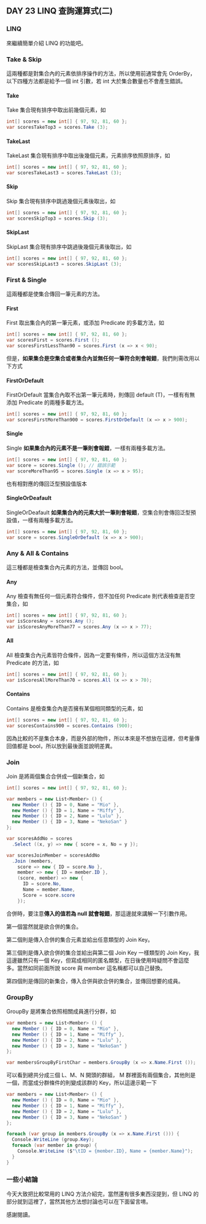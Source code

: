## DAY 23 LINQ 查詢運算式(二)

### LINQ

來繼續簡單介紹 LINQ 的功能吧。

### Take & Skip

這兩種都是對集合內的元素依排序操作的方法，所以使用前通常會先 OrderBy，以下四種方法都是給予一個 int 引數，若 int 大於集合數量也不會產生錯誤。

#### Take

Take 集合現有排序中取出前幾個元素，如

```csharp
int[] scores = new int[] { 97, 92, 81, 60 };
var scoresTakeTop3 = scores.Take (3);
```

#### TakeLast

TakeLast 集合現有排序中取出後幾個元素，元素排序依照原排序，如

```csharp
int[] scores = new int[] { 97, 92, 81, 60 };
var scoresTakeLast3 = scores.TakeLast (3);
```

#### Skip

Skip 集合現有排序中跳過幾個元素後取出，如

```csharp
int[] scores = new int[] { 97, 92, 81, 60 };
var scoresSkipTop3 = scores.Skip (3);
```

#### SkipLast

SkipLast 集合現有排序中跳過後幾個元素後取出，如

```csharp
int[] scores = new int[] { 97, 92, 81, 60 };
var scoresSkipLast3 = scores.SkipLast (3);
```

### First & Single

這兩種都是使集合傳回一筆元素的方法。

#### First

First 取出集合內的第一筆元素，或添加 Predicate 的多載方法，如

```csharp
int[] scores = new int[] { 97, 92, 81, 60 };
var scoresFirst = scores.First ();
var scoresFirstLessThan90 = scores.First (x => x < 90);
```

但是，**如果集合是空集合或者集合內並無任何一筆符合則會報錯**，我們則需改用以下方式

####  FirstOrDefault

FirstOrDefault 當集合內取不出第一筆元素時，則傳回 default (T)，一樣有有無添加 Predicate 的兩種多載方法。

```csharp
int[] scores = new int[] { 97, 92, 81, 60 };
var scoresFirstMoreThan900 = scores.FirstOrDefault (x => x > 900);
```

#### Single

Single **如果集合內的元素不是一筆則會報錯**，一樣有兩種多載方法。

```csharp
int[] scores = new int[] { 97, 92, 81, 60 };
var score = scores.Single (); // 錯誤示範
var scoreMoreThan95 = scores.Single (x => x > 95);
```

也有相對應的傳回泛型預設值版本

#### SingleOrDeafault

SingleOrDeafault **如果集合內的元素大於一筆則會報錯**，空集合則會傳回泛型預設值，一樣有兩種多載方法。

```csharp
int[] scores = new int[] { 97, 92, 81, 60 };
var score = scores.SingleOrDefault (x => x > 900);
```

### Any & All & Contains

這三種都是檢查集合內元素的方法，並傳回 bool。

#### Any

Any 檢查有無任何一個元素符合條件，但不加任何 Predicate 則代表檢查是否空集合，如

```csharp
int[] scores = new int[] { 97, 92, 81, 60 };
var isScoresAny = scores.Any ();
var isScoresAnyMoreThan77 = scores.Any (x => x > 77);
```

#### All

All 檢查集合內元素皆符合條件，因為一定要有條件，所以這個方法沒有無 Predicate 的方法，如

```csharp
int[] scores = new int[] { 97, 92, 81, 60 };
var isScoresAllMoreThan70 = scores.All (x => x > 70);
```

#### Contains

Contains 是檢查集合內是否擁有某個相同類型的元素，如

```csharp
int[] scores = new int[] { 97, 92, 81, 60 };
var scoresContains900 = scores.Contains (900);
```

因為比較的不是集合本身，而是外部的物件，所以本來是不想放在這裡，但考量傳回值都是 bool，所以放到最後面並說明差異。

### Join

Join 是將兩個集合合併成一個新集合，如

```csharp
int[] scores = new int[] { 97, 92, 81, 60 };

var members = new List<Member> () {
  new Member () { ID = 0, Name = "Mio" },
  new Member () { ID = 1, Name = "Miffy" },
  new Member () { ID = 2, Name = "Lulu" },
  new Member () { ID = 3, Name = "NekoSan" }
};

var scoresAddNo = scores
  .Select ((x, y) => new { score = x, No = y });

var scoresJoinMember = scoresAddNo
  .Join (members,
    score => new { ID = score.No },
    member => new { ID = member.ID },
    (score, member) => new {
      ID = score.No,
      Name = member.Name,
      Score = score.score
    });
```

合併時，要注意**傳入的值若為 null 就會報錯**，那這邊就來講解一下引數作用。

第一個當然就是欲合併的集合。

第二個則是傳入合併的集合元素並給出任意類型的 Join Key。

第三個則是傳入欲合併的集合並給出與第二個 Join Key 一樣類型的 Join Key，我這邊雖然只有一個 Key，但寫成相同的匿名類型，在日後使用時疑問不會這麼多。當然如同前面所說 score 與 member 這名稱都可以自己替換。

第四個則是傳回的新集合，傳入合併與欲合併的集合，並傳回想要的成員。

### GroupBy

GroupBy 是將集合依照相關成員進行分群，如

```csharp
var members = new List<Member> () {
  new Member () { ID = 0, Name = "Mio" },
  new Member () { ID = 1, Name = "Miffy" },
  new Member () { ID = 2, Name = "Lulu" },
  new Member () { ID = 3, Name = "NekoSan" }
};

var membersGroupByFirstChar = members.GroupBy (x => x.Name.First ());
```

可以看到總共分成三個 L、M、N 開頭的群組， M 群裡面有兩個集合，其他則是一個，而當成分群條件的則變成該群的 Key，所以這邊示範一下

```csharp
var members = new List<Member> () {
  new Member () { ID = 0, Name = "Mio" },
  new Member () { ID = 1, Name = "Miffy" },
  new Member () { ID = 2, Name = "Lulu" },
  new Member () { ID = 3, Name = "NekoSan" }
};

foreach (var group in members.GroupBy (x => x.Name.First ())) {
  Console.WriteLine (group.Key);
  foreach (var member in group) {
    Console.WriteLine ($"\tID = {member.ID}, Name = {member.Name}");
  }
}
```

### 一些小結論

今天大致把比較常用的 LINQ 方法介紹完，當然還有很多東西沒提到，但 LINQ 的部分就到這裡了，當然其他方法想討論也可以在下面留言唷。

感謝閱讀。